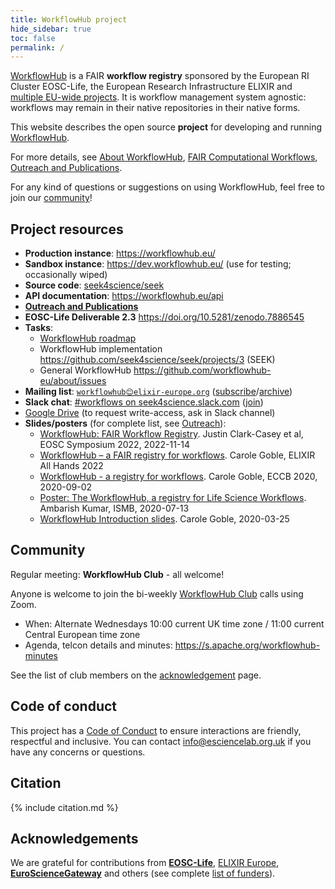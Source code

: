 ```yaml
---
title: WorkflowHub project
hide_sidebar: true
toc: false
permalink: /
---
```


[WorkflowHub](https://workflowhub.eu/) is a FAIR **workflow registry** sponsored by the European RI Cluster EOSC-Life,  the European Research Infrastructure ELIXIR and [multiple EU-wide projects](/project/acknowledgements/#funding). It is workflow management system agnostic: workflows may remain in their native repositories in their native forms.

This website describes the open source **project** for developing and running [WorkflowHub](https://workflowhub.eu/).

For more details, see [About WorkflowHub](/project), [FAIR Computational Workflows](https://workflows.community/groups/fair/), [Outreach and Publications](/project/outreach).

For any kind of questions or suggestions on using WorkflowHub, feel free to join our [community](/project/community)!

## Project resources

* **Production instance**: <https://workflowhub.eu/> 
* **Sandbox instance**: <https://dev.workflowhub.eu/> (use for testing; occasionally wiped)
* **Source code**: [seek4science/seek](https://github.com/seek4science/seek) 
* **API documentation**: <https://workflowhub.eu/api>
* **[Outreach and Publications](/project/outreach/)**
* **EOSC-Life Deliverable 2.3** <https://doi.org/10.5281/zenodo.7886545>
* **Tasks**: 
  * [WorkflowHub roadmap](/project/roadmap)
  * WorkflowHub implementation <https://github.com/seek4science/seek/projects/3> (SEEK)
  * General WorkflowHub <https://github.com/workflowhub-eu/about/issues>
* **Mailing list**: [`workflowhub😊elixir-europe.org`](https://lists.elixir-europe.org/mailman/listinfo/workflowhub_elixir-europe.org) ([subscribe](https://lists.elixir-europe.org/mailman/listinfo/workflowhub_elixir-europe.org)/[archive](https://mail.elixir-europe.org/pipermail/workflowhub_elixir-europe.org/))
* **Slack chat**:  [#workflows on seek4science.slack.com](https://seek4science.slack.com/archives/CPLLVV94L) ([join](https://join.slack.com/t/seek4science/shared_invite/zt-csqh94qb-kf~kFbZxuHl1Hpxhbc8avw))
* [Google Drive](https://drive.google.com/drive/folders/1_bZ63W4oRtWL5OnWJNYvE4u3A27VyGGe)
 (to request write-access, ask in Slack channel) 
* **Slides/posters** (for complete list, see [Outreach](/project/outreach/)):
  * [WorkflowHub: FAIR Workflow Registry](https://doi.org/10.5281/zenodo.7323471). Justin Clark-Casey et al, EOSC Symposium 2022, 2022-11-14
  * [WorkflowHub – a FAIR registry for workflows](https://doi.org/10.7490/f1000research.1118984.1). Carole Goble, ELIXIR All Hands 2022
  * [WorkflowHub - a registry for workflows](https://doi.org/10.5281/zenodo.4012124). Carole Goble, ECCB 2020, 2020-09-02
  * [Poster: The WorkflowHub, a registry for Life Science Workflows](https://workflowhub.eu/presentations/1). Ambarish Kumar, ISMB, 2020-07-13
  * [WorkflowHub Introduction slides](https://drive.google.com/open?id=1hfBAjjRnL9jGoxHEvq66Wo-wuKqouR3C). Carole Goble, 2020-03-25

## Community

Regular meeting: **WorkflowHub Club** - all welcome!

Anyone is welcome to join the bi-weekly [WorkflowHub Club](/project/community) calls using Zoom.

* When: Alternate Wednesdays 10:00 current UK time zone / 11:00 current Central European time zone 
* Agenda, telcon details and minutes: <https://s.apache.org/workflowhub-minutes>

See the list of club members on the [acknowledgement](/project/acknowledgements) page.

## Code of conduct

This project has a [Code of Conduct](https://github.com/workflowhub-eu/about/blob/master/CODE_OF_CONDUCT.md) to ensure interactions are friendly, respectful and inclusive. You can contact <info@esciencelab.org.uk> if you have any concerns or questions.

## Citation

{% include citation.md %}

## Acknowledgements

We are grateful for contributions from  [**EOSC-Life**](https://www.eosc-life.eu/), [ELIXIR Europe](https://elixir-europe.org/), [**EuroScienceGateway**](http://eurosciencegateway.eu/) and others (see complete [list of funders](/project/acknowledgements#funding)).

<!-- NOTE: Always update list above AND the acknowledgements.md page -->


